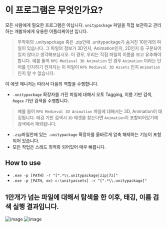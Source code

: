 
# 이 프로그램은 무엇인가요?
모든 사람에게 필요한 프로그램은 아닙니다. `unitypackage` 파일을 직접 보관하고 관리하는 개발자에게 유용한 어플리케이션 입니다.

> 무작위의 .unityapckage 혹은 .zip안에 .unitypackage가 숨겨진 10만개의 파일이 있습니다. 그 파일의 정보가 3D인지, Animation인지, 2D인지 등 구분되어 있지 않다고 생각해보십시오.
이 경우, 우리는 직접 파일의 이름을 보고 유추해야합니다. 예를 들어 `RPG Medieval 3D Animation` 인 경우 `Animation` 이라는 단어를 인지하기 전까지는 이 파일이 `RPG Medieval 3D Assets` 인지 `Animation` 인지 알 수 없습니다.

이 에셋 매니저는 따라서 다음의 역할을 수행합니다.

- `.unitypackage` 확장자를 가진 파일에 대해서 오토 Tagging, 이름 기반 검색, `Regex` 기반 검색을 수행합니다.
> 예를 들어 `RPG Medieval 3D Animation` 파일에 대해서는 3D, Animation이 태깅됩니다. 태깅 기반 검색시 `3D` 에셋을 찾는다면 `Animation`이 포함되어있기에 검색에서 제외됩니다.
- `.zip`파일안에 있는 `.unitypackage` 확장자를 올바르게 압축 해제하는 기능이 포함되어 있습니다.
- 모든 작업은 스레드 최적화 되어있어 매우 빠릅니다.

## How to use
- `.exe -p [PATH] -r "[".*\\.unitypackage|zip|7z]"`
- `.exe -p [PATH, ex) c:\unityassets] -r "[".*\\.unitypackage]"`


## 1만개가 넘는 파일에 대해서 탐색을 한 이후, 태깅, 이름 검색 실행 결과입니다.
![image](https://github.com/shlifedev/unity-large-assets-manager/assets/49047211/19708959-9d46-4596-85a8-e88591e7edf2)
![image](https://github.com/shlifedev/unity-large-assets-manager/assets/49047211/d081c904-0ab8-4c69-8f06-2b6e3148e084)
